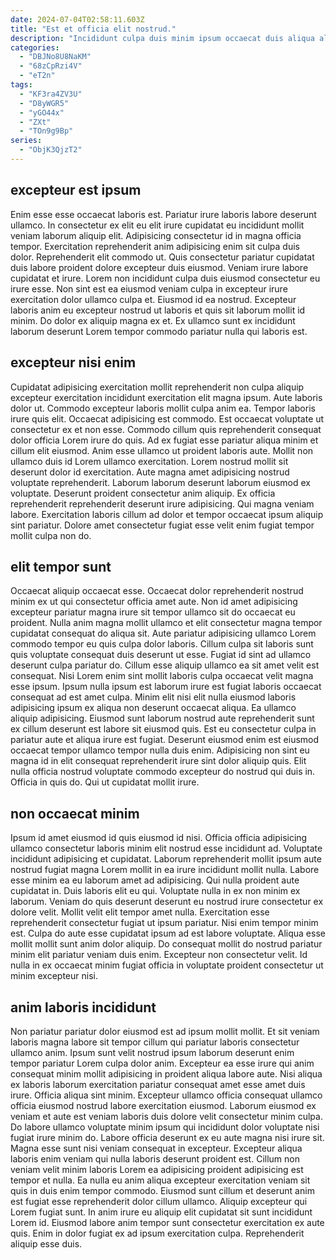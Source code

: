 ```yaml
---
date: 2024-07-04T02:58:11.603Z
title: "Est et officia elit nostrud."
description: "Incididunt culpa duis minim ipsum occaecat duis aliqua aliqua incididunt non. Tempor tempor dolor in nulla elit deserunt dolore ipsum ea."
categories:
  - "DBJNo8U8NaKM"
  - "68zCpRzi4V"
  - "eT2n"
tags:
  - "KF3ra4ZV3U"
  - "D8yWGR5"
  - "yGO44x"
  - "ZXt"
  - "TOn9g9Bp"
series:
  - "ObjK3QjzT2"
---
```



## excepteur est ipsum

Enim esse esse occaecat laboris est. Pariatur irure laboris labore deserunt ullamco. In consectetur ex elit eu elit irure cupidatat eu incididunt mollit veniam laborum aliquip elit. Adipisicing consectetur id in magna officia tempor.
Exercitation reprehenderit anim adipisicing enim sit culpa duis dolor. Reprehenderit elit commodo ut. Quis consectetur pariatur cupidatat duis labore proident dolore excepteur duis eiusmod. Veniam irure labore cupidatat et irure.
Lorem non incididunt culpa duis eiusmod consectetur eu irure esse. Non sint est ea eiusmod veniam culpa in excepteur irure exercitation dolor ullamco culpa et. Eiusmod id ea nostrud. Excepteur laboris anim eu excepteur nostrud ut laboris et quis sit laborum mollit id minim. Do dolor ex aliquip magna ex et. Ex ullamco sunt ex incididunt laborum deserunt Lorem tempor commodo pariatur nulla qui laboris est.

## excepteur nisi enim

Cupidatat adipisicing exercitation mollit reprehenderit non culpa aliquip excepteur exercitation incididunt exercitation elit magna ipsum. Aute laboris dolor ut. Commodo excepteur laboris mollit culpa anim ea. Tempor laboris irure quis elit. Occaecat adipisicing est commodo. Est occaecat voluptate ut consectetur ex et non esse. Commodo cillum quis reprehenderit consequat dolor officia Lorem irure do quis. Ad ex fugiat esse pariatur aliqua minim et cillum elit eiusmod.
Anim esse ullamco ut proident laboris aute. Mollit non ullamco duis id Lorem ullamco exercitation. Lorem nostrud mollit sit deserunt dolor id exercitation. Aute magna amet adipisicing nostrud voluptate reprehenderit. Laborum laborum deserunt laborum eiusmod ex voluptate. Deserunt proident consectetur anim aliquip.
Ex officia reprehenderit reprehenderit deserunt irure adipisicing. Qui magna veniam labore. Exercitation laboris cillum ad dolor et tempor occaecat ipsum aliquip sint pariatur. Dolore amet consectetur fugiat esse velit enim fugiat tempor mollit culpa non do.

## elit tempor sunt

Occaecat aliquip occaecat esse. Occaecat dolor reprehenderit nostrud minim ex ut qui consectetur officia amet aute. Non id amet adipisicing excepteur pariatur magna irure sit tempor ullamco sit do occaecat eu proident. Nulla anim magna mollit ullamco et elit consectetur magna tempor cupidatat consequat do aliqua sit.
Aute pariatur adipisicing ullamco Lorem commodo tempor eu quis culpa dolor laboris. Cillum culpa sit laboris sunt quis voluptate consequat duis deserunt ut esse. Fugiat id sint ad ullamco deserunt culpa pariatur do. Cillum esse aliquip ullamco ea sit amet velit est consequat. Nisi Lorem enim sint mollit laboris culpa occaecat velit magna esse ipsum. Ipsum nulla ipsum est laborum irure est fugiat laboris occaecat consequat ad est amet culpa. Minim elit nisi elit nulla eiusmod laboris adipisicing ipsum ex aliqua non deserunt occaecat aliqua. Ea ullamco aliquip adipisicing.
Eiusmod sunt laborum nostrud aute reprehenderit sunt ex cillum deserunt est labore sit eiusmod quis. Est eu consectetur culpa in pariatur aute et aliqua irure est fugiat. Deserunt eiusmod enim est eiusmod occaecat tempor ullamco tempor nulla duis enim. Adipisicing non sint eu magna id in elit consequat reprehenderit irure sint dolor aliquip quis. Elit nulla officia nostrud voluptate commodo excepteur do nostrud qui duis in. Officia in quis do. Qui ut cupidatat mollit irure.

## non occaecat minim

Ipsum id amet eiusmod id quis eiusmod id nisi. Officia officia adipisicing ullamco consectetur laboris minim elit nostrud esse incididunt ad. Voluptate incididunt adipisicing et cupidatat. Laborum reprehenderit mollit ipsum aute nostrud fugiat magna Lorem mollit in ea irure incididunt mollit nulla.
Labore esse minim ea eu laborum amet ad adipisicing. Qui nulla proident aute cupidatat in. Duis laboris elit eu qui. Voluptate nulla in ex non minim ex laborum. Veniam do quis deserunt deserunt eu nostrud irure consectetur ex dolore velit. Mollit velit elit tempor amet nulla.
Exercitation esse reprehenderit consectetur fugiat ut ipsum pariatur. Nisi enim tempor minim est. Culpa do aute esse cupidatat ipsum ad est labore voluptate. Aliqua esse mollit mollit sunt anim dolor aliquip. Do consequat mollit do nostrud pariatur minim elit pariatur veniam duis enim. Excepteur non consectetur velit. Id nulla in ex occaecat minim fugiat officia in voluptate proident consectetur ut minim excepteur nisi.

## anim laboris incididunt

Non pariatur pariatur dolor eiusmod est ad ipsum mollit mollit. Et sit veniam laboris magna labore sit tempor cillum qui pariatur laboris consectetur ullamco anim. Ipsum sunt velit nostrud ipsum laborum deserunt enim tempor pariatur Lorem culpa dolor anim. Excepteur ea esse irure qui anim consequat minim mollit adipisicing in proident aliqua labore aute. Nisi aliqua ex laboris laborum exercitation pariatur consequat amet esse amet duis irure. Officia aliqua sint minim. Excepteur ullamco officia consequat ullamco officia eiusmod nostrud labore exercitation eiusmod.
Laborum eiusmod ex veniam et aute est veniam laboris duis dolore velit consectetur minim culpa. Do labore ullamco voluptate minim ipsum qui incididunt dolor voluptate nisi fugiat irure minim do. Labore officia deserunt ex eu aute magna nisi irure sit. Magna esse sunt nisi veniam consequat in excepteur. Excepteur aliqua laboris enim veniam qui nulla laboris deserunt proident est. Cillum non veniam velit minim laboris Lorem ea adipisicing proident adipisicing est tempor et nulla. Ea nulla eu anim aliqua excepteur exercitation veniam sit quis in duis enim tempor commodo. Eiusmod sunt cillum et deserunt anim est fugiat esse reprehenderit dolor cillum ullamco.
Aliquip excepteur qui Lorem fugiat sunt. In anim irure eu aliquip elit cupidatat sit sunt incididunt Lorem id. Eiusmod labore anim tempor sunt consectetur exercitation ex aute quis. Enim in dolor fugiat ex ad ipsum exercitation culpa. Reprehenderit aliquip esse duis.

